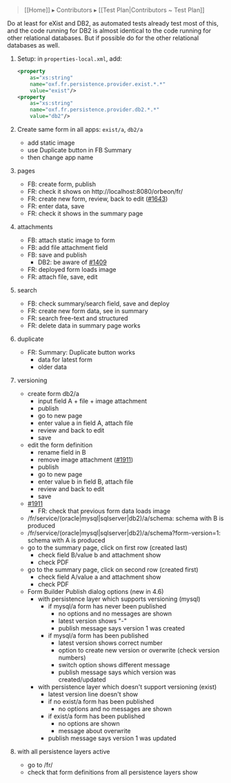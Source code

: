 > [[Home]] ▸ Contributors ▸ [[Test Plan|Contributors ~ Test Plan]]

Do at least for eXist and DB2, as automated tests already test most of this, and the code running for DB2 is almost identical to the code running for other relational databases. But if possible do for the other relational databases as well.

1. Setup: in `properties-local.xml`, add:

    ```xml
    <property 
        as="xs:string" 
        name="oxf.fr.persistence.provider.exist.*.*" 
        value="exist"/>
    <property 
        as="xs:string" 
        name="oxf.fr.persistence.provider.db2.*.*"   
        value="db2"/>
    ```
2. Create same form in all apps: `exist/a`, `db2/a`
    - add static image
    - use Duplicate button in FB Summary
    - then change app name
3. pages
    - FB: create form, publish
    - FR: check it shows on http://localhost:8080/orbeon/fr/
    - FR: create new form, review, back to edit ([#1643](https://github.com/orbeon/orbeon-forms/issues/1643))
    - FR: enter data, save
    - FR: check it shows in the summary page
4. attachments
    - FB: attach static image to form
    - FB: add file attachment field
    - FB: save and publish
        - DB2: be aware of [#1409](https://github.com/orbeon/orbeon-forms/issues/1409)
    - FR: deployed form loads image
    - FR: attach file, save, edit
5. search
    - FB: check summary/search field, save and deploy
    - FR: create new form data, see in summary
    - FR: search free-text and structured
    - FR: delete data in summary page works
6. duplicate
    - FR: Summary: Duplicate button works
        - data for latest form
        - older data
7. versioning
    - create form db2/a
        - input field A + file + image attachment
        - publish
        - go to new page
        - enter value a in field A, attach file
        - review and back to edit
        - save
    - edit the form definition
        - rename field in B
        - remove image attachment ([#1911](https://github.com/orbeon/orbeon-forms/issues/1911))
        - publish
        - go to new page
        - enter value b in field B, attach file
        - review and back to edit
        - save
    - [#1911](https://github.com/orbeon/orbeon-forms/issues/1911)
        - FR: check that previous form data loads image
    - /fr/service/(oracle|mysql|sqlserver|db2)/a/schema: schema with B is produced
    - /fr/service/(oracle|mysql|sqlserver|db2)/a/schema?form-version=1: schema with A is produced
    - go to the summary page, click on first row (created last)
        - check field B/value b and attachment show
        - check PDF 
    - go to the summary page, click on second row (created first)
        - check field A/value a and attachment show
        - check PDF 
    - Form Builder Publish dialog options (new in 4.6)
        - with persistence layer which supports versioning (mysql)
            - if mysql/a form has never been published
                - no options and no messages are shown
                - latest version shows "-"
                - publish message says version 1 was created
            - if mysql/a form has been published
                - latest version shows correct number
                - option to create new version or overwrite (check version numbers)
                - switch option shows different message
                - publish message says which version was created/updated
        - with persistence layer which doesn't support versioning (exist)
            - latest version line doesn't show
            - if no exist/a form has been published
                - no options and no messages are shown
            - if exist/a form has been published
                - no options are shown
                - message about overwrite
            - publish message says version 1 was updated
8. with all persistence layers active
    - go to /fr/
    - check that form definitions from all persistence layers show

